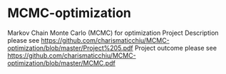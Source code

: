 # MCMC-optimization
Markov Chain Monte Carlo (MCMC) for optimization
Project Description please see https://github.com/charismaticchiu/MCMC-optimization/blob/master/Project%205.pdf
Project outcome please see https://github.com/charismaticchiu/MCMC-optimization/blob/master/MCMC.pdf
